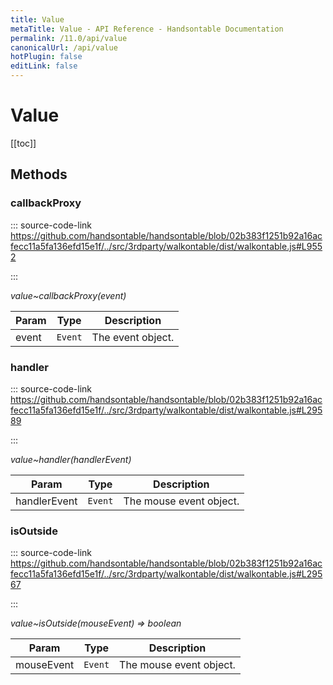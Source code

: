 ```yaml
---
title: Value
metaTitle: Value - API Reference - Handsontable Documentation
permalink: /11.0/api/value
canonicalUrl: /api/value
hotPlugin: false
editLink: false
---
```


# Value

[[toc]]
## Methods

### callbackProxy
  
::: source-code-link https://github.com/handsontable/handsontable/blob/02b383f1251b92a16acfecc11a5fa136efd15e1f/../src/3rdparty/walkontable/dist/walkontable.js#L9552

:::

_value~callbackProxy(event)_


| Param | Type | Description |
| --- | --- | --- |
| event | `Event` | The event object. |



### handler
  
::: source-code-link https://github.com/handsontable/handsontable/blob/02b383f1251b92a16acfecc11a5fa136efd15e1f/../src/3rdparty/walkontable/dist/walkontable.js#L29589

:::

_value~handler(handlerEvent)_


| Param | Type | Description |
| --- | --- | --- |
| handlerEvent | `Event` | The mouse event object. |



### isOutside
  
::: source-code-link https://github.com/handsontable/handsontable/blob/02b383f1251b92a16acfecc11a5fa136efd15e1f/../src/3rdparty/walkontable/dist/walkontable.js#L29567

:::

_value~isOutside(mouseEvent) ⇒ boolean_


| Param | Type | Description |
| --- | --- | --- |
| mouseEvent | `Event` | The mouse event object. |


